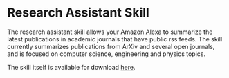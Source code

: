 # Research Assistant Skill

The research assistant skill allows your Amazon Alexa to summarize the latest publications in academic journals that have public rss feeds. 
The skill currently summarizes publications from ArXiv and several open journals, and is focused on computer science, engineering and physics topics.

The skill itself is available for download [here](https://www.amazon.com/rQadium-Research-Assistant/dp/B08FX35J8P/ref=sr_1_1).

